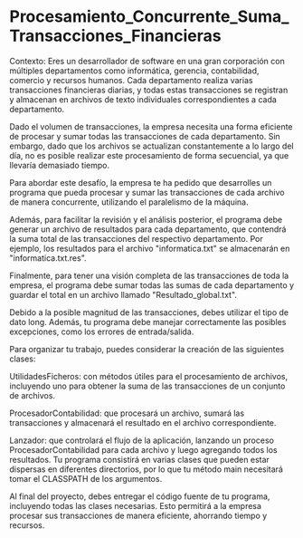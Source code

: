 # Procesamiento_Concurrente_Suma_Transacciones_Financieras

Contexto: 
Eres un desarrollador de software en una gran corporación con múltiples departamentos como informática, gerencia, contabilidad, comercio y recursos humanos. Cada departamento realiza varias transacciones financieras diarias, y todas estas transacciones se registran y almacenan en archivos de texto individuales correspondientes a cada departamento.

Dado el volumen de transacciones, la empresa necesita una forma eficiente de procesar y sumar todas las transacciones de cada departamento. Sin embargo, dado que los archivos se actualizan constantemente a lo largo del día, no es posible realizar este procesamiento de forma secuencial, ya que llevaría demasiado tiempo.

Para abordar este desafío, la empresa te ha pedido que desarrolles un programa que pueda procesar y sumar las transacciones de cada archivo de manera concurrente, utilizando el paralelismo de la máquina.

Además, para facilitar la revisión y el análisis posterior, el programa debe generar un archivo de resultados para cada departamento, que contendrá la suma total de las transacciones del respectivo departamento. Por ejemplo, los resultados para el archivo "informatica.txt" se almacenarán en "informatica.txt.res".

Finalmente, para tener una visión completa de las transacciones de toda la empresa, el programa debe sumar todas las sumas de cada departamento y guardar el total en un archivo llamado "Resultado_global.txt".

Debido a la posible magnitud de las transacciones, debes utilizar el tipo de dato long. Además, tu programa debe manejar correctamente las posibles excepciones, como los errores de entrada/salida.

Para organizar tu trabajo, puedes considerar la creación de las siguientes clases:

UtilidadesFicheros: con métodos útiles para el procesamiento de archivos, incluyendo uno para obtener la suma de las transacciones de un conjunto de archivos.

ProcesadorContabilidad: que procesará un archivo, sumará las transacciones y almacenará el resultado en el archivo correspondiente.

Lanzador: que controlará el flujo de la aplicación, lanzando un proceso ProcesadorContabilidad para cada archivo y luego agregando todos los resultados.
Tu programa consistirá en varias clases que pueden estar dispersas en diferentes directorios, por lo que tu método main necesitará tomar el CLASSPATH de los argumentos.

Al final del proyecto, debes entregar el código fuente de tu programa, incluyendo todas las clases necesarias. Esto permitirá a la empresa procesar sus transacciones de manera eficiente, ahorrando tiempo y recursos.
